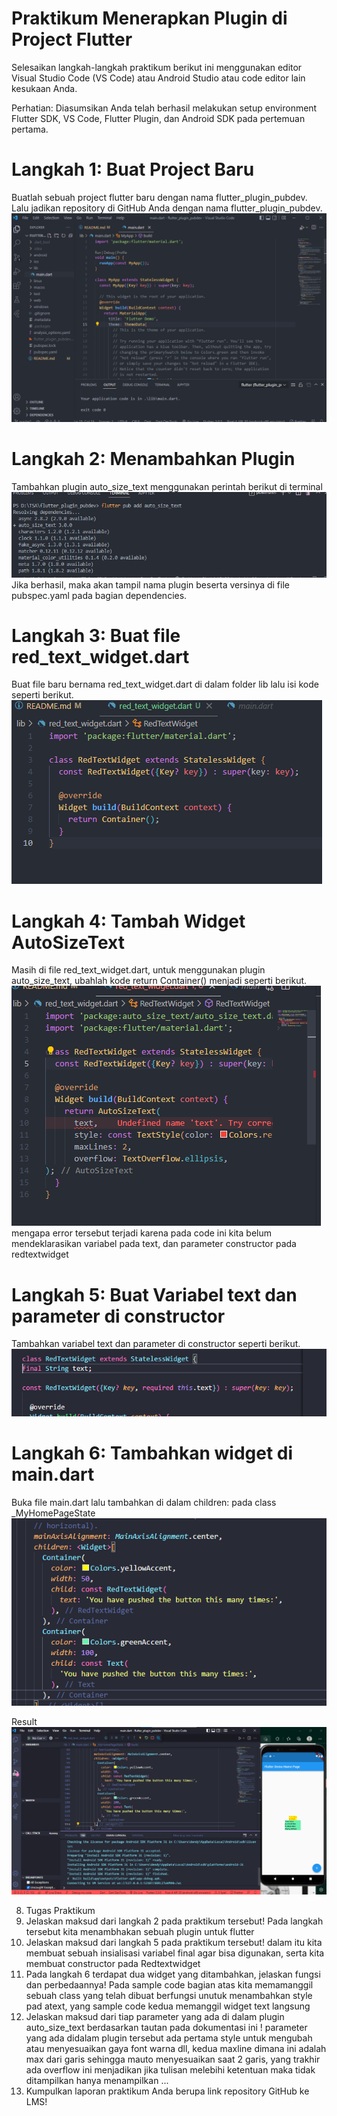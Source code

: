 # Praktikum Menerapkan Plugin di Project Flutter
Selesaikan langkah-langkah praktikum berikut ini menggunakan editor Visual Studio Code (VS Code) atau Android Studio atau code editor lain kesukaan Anda.

Perhatian: Diasumsikan Anda telah berhasil melakukan setup environment Flutter SDK, VS Code, Flutter Plugin, dan Android SDK pada pertemuan pertama.

# Langkah 1: Buat Project Baru
Buatlah sebuah project flutter baru dengan nama flutter_plugin_pubdev. Lalu jadikan repository di GitHub Anda dengan nama flutter_plugin_pubdev.
![](images/Screenshot%202022-09-05%20193730.png)

# Langkah 2: Menambahkan Plugin
Tambahkan plugin auto_size_text menggunakan perintah berikut di terminal
![](images/prak2.png)
Jika berhasil, maka akan tampil nama plugin beserta versinya di file pubspec.yaml pada bagian dependencies.

# Langkah 3: Buat file red_text_widget.dart
Buat file baru bernama red_text_widget.dart di dalam folder lib lalu isi kode seperti berikut.
![](images/prak3.png)

# Langkah 4: Tambah Widget AutoSizeText
Masih di file red_text_widget.dart, untuk menggunakan plugin auto_size_text, ubahlah kode return Container() menjadi seperti berikut.
![](images/prak4.png)
mengapa error tersebut terjadi karena pada code ini kita belum mendeklarasikan variabel pada text, dan parameter constructor pada redtextwidget

# Langkah 5: Buat Variabel text dan parameter di constructor
Tambahkan variabel text dan parameter di constructor seperti berikut.
![](images/prak5.png)

# Langkah 6: Tambahkan widget di main.dart
Buka file main.dart lalu tambahkan di dalam children: pada class _MyHomePageState
![](images/prak6.png)

Result
![](images/prak7.png)

8. Tugas Praktikum
2. Jelaskan maksud dari langkah 2 pada praktikum tersebut!
Pada langkah tersebut kita menambhakan sebuah plugin untuk flutter
3. Jelaskan maksud dari langkah 5 pada praktikum tersebut!
dalam itu kita membuat sebuah insialisasi variabel final agar bisa digunakan, serta kita membuat constructor pada Redtextwidget
4. Pada langkah 6 terdapat dua widget yang ditambahkan, jelaskan fungsi dan perbedaannya!
Pada sample code bagian atas kita memamanggil sebuah class yang telah dibuat berfungsi unutuk menambahkan style pad atext, yang sample code kedua memanggil widget text langsung
5. Jelaskan maksud dari tiap parameter yang ada di dalam plugin auto_size_text berdasarkan tautan pada dokumentasi ini !
parameter yang ada didalam plugin tersebut ada pertama style untuk mengubah atau menyesuaikan gaya font warna dll, kedua maxline dimana ini adalah max dari garis sehingga mauto menyesuaikan saat 2 garis, yang trakhir ada overflow ini menjadikan jika tulisan melebihi ketentuan maka tidak ditampilkan hanya menampilkan ...
6. Kumpulkan laporan praktikum Anda berupa link repository GitHub ke LMS!